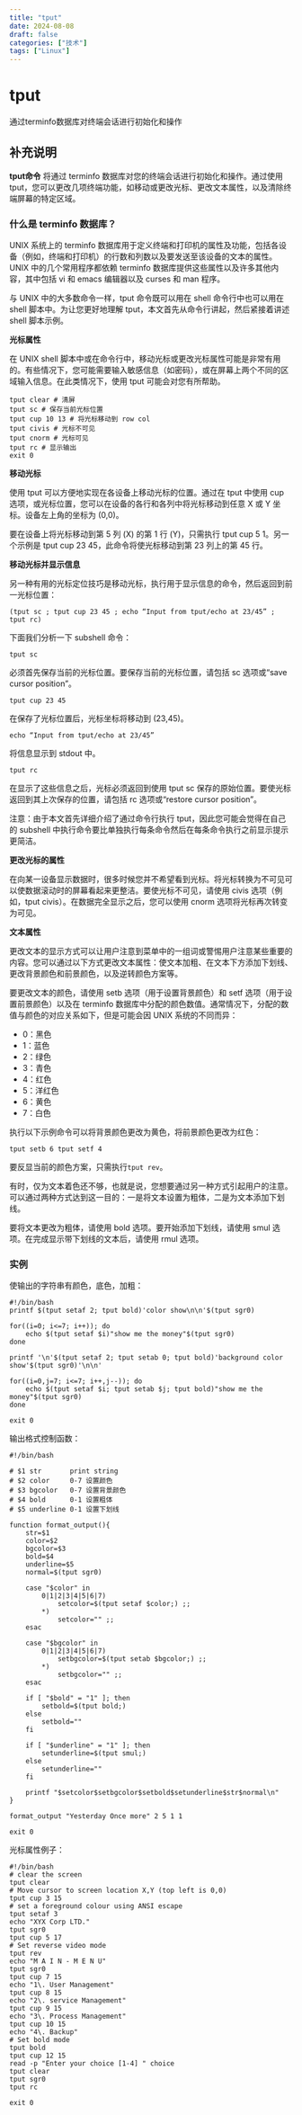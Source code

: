 ```yaml
---
title: "tput"
date: 2024-08-08
draft: false
categories: ["技术"]
tags: ["Linux"]
---
```

tput
===

通过terminfo数据库对终端会话进行初始化和操作

## 补充说明

**tput命令** 将通过 terminfo 数据库对您的终端会话进行初始化和操作。通过使用 tput，您可以更改几项终端功能，如移动或更改光标、更改文本属性，以及清除终端屏幕的特定区域。

###  什么是 terminfo 数据库？

UNIX 系统上的 terminfo 数据库用于定义终端和打印机的属性及功能，包括各设备（例如，终端和打印机）的行数和列数以及要发送至该设备的文本的属性。UNIX 中的几个常用程序都依赖 terminfo 数据库提供这些属性以及许多其他内容，其中包括 vi 和 emacs 编辑器以及 curses 和 man 程序。

与 UNIX 中的大多数命令一样，tput 命令既可以用在 shell 命令行中也可以用在 shell 脚本中。为让您更好地理解 tput，本文首先从命令行讲起，然后紧接着讲述 shell 脚本示例。

 **光标属性** 

在 UNIX shell 脚本中或在命令行中，移动光标或更改光标属性可能是非常有用的。有些情况下，您可能需要输入敏感信息（如密码），或在屏幕上两个不同的区域输入信息。在此类情况下，使用 tput 可能会对您有所帮助。

```shell
tput clear # 清屏
tput sc # 保存当前光标位置
tput cup 10 13 # 将光标移动到 row col
tput civis # 光标不可见
tput cnorm # 光标可见
tput rc # 显示输出
exit 0
```

 **移动光标** 

使用 tput 可以方便地实现在各设备上移动光标的位置。通过在 tput 中使用 cup 选项，或光标位置，您可以在设备的各行和各列中将光标移动到任意 X 或 Y 坐标。设备左上角的坐标为 (0,0)。

要在设备上将光标移动到第 5 列 (X) 的第 1 行 (Y)，只需执行 tput cup 5 1。另一个示例是 tput cup 23 45，此命令将使光标移动到第 23 列上的第 45 行。

 **移动光标并显示信息** 

另一种有用的光标定位技巧是移动光标，执行用于显示信息的命令，然后返回到前一光标位置：

```shell
(tput sc ; tput cup 23 45 ; echo “Input from tput/echo at 23/45” ; tput rc)
```

下面我们分析一下 subshell 命令：

```shell
tput sc
```

必须首先保存当前的光标位置。要保存当前的光标位置，请包括 sc 选项或“save cursor position”。

```shell
tput cup 23 45
```

在保存了光标位置后，光标坐标将移动到 (23,45)。

```shell
echo “Input from tput/echo at 23/45”
```

将信息显示到 stdout 中。

```shell
tput rc
```

在显示了这些信息之后，光标必须返回到使用 tput sc 保存的原始位置。要使光标返回到其上次保存的位置，请包括 rc 选项或“restore cursor position”。

注意：由于本文首先详细介绍了通过命令行执行 tput，因此您可能会觉得在自己的 subshell 中执行命令要比单独执行每条命令然后在每条命令执行之前显示提示更简洁。

 **更改光标的属性** 

在向某一设备显示数据时，很多时候您并不希望看到光标。将光标转换为不可见可以使数据滚动时的屏幕看起来更整洁。要使光标不可见，请使用 civis 选项（例如，tput civis）。在数据完全显示之后，您可以使用 cnorm 选项将光标再次转变为可见。

 **文本属性** 

更改文本的显示方式可以让用户注意到菜单中的一组词或警惕用户注意某些重要的内容。您可以通过以下方式更改文本属性：使文本加粗、在文本下方添加下划线、更改背景颜色和前景颜色，以及逆转颜色方案等。

要更改文本的颜色，请使用 setb 选项（用于设置背景颜色）和 setf 选项（用于设置前景颜色）以及在 terminfo 数据库中分配的颜色数值。通常情况下，分配的数值与颜色的对应关系如下，但是可能会因 UNIX 系统的不同而异：

*   0：黑色
*   1：蓝色
*   2：绿色
*   3：青色
*   4：红色
*   5：洋红色
*   6：黄色
*   7：白色

执行以下示例命令可以将背景颜色更改为黄色，将前景颜色更改为红色：

```shell
tput setb 6 tput setf 4
```

要反显当前的颜色方案，只需执行`tput rev`。

有时，仅为文本着色还不够，也就是说，您想要通过另一种方式引起用户的注意。可以通过两种方式达到这一目的：一是将文本设置为粗体，二是为文本添加下划线。

要将文本更改为粗体，请使用 bold 选项。要开始添加下划线，请使用 smul 选项。在完成显示带下划线的文本后，请使用 rmul 选项。

###  实例

使输出的字符串有颜色，底色，加粗：

```shell
#!/bin/bash
printf $(tput setaf 2; tput bold)'color show\n\n'$(tput sgr0)

for((i=0; i<=7; i++)); do
    echo $(tput setaf $i)"show me the money"$(tput sgr0)
done

printf '\n'$(tput setaf 2; tput setab 0; tput bold)'background color show'$(tput sgr0)'\n\n'

for((i=0,j=7; i<=7; i++,j--)); do
    echo $(tput setaf $i; tput setab $j; tput bold)"show me the money"$(tput sgr0)
done

exit 0
```

输出格式控制函数：

```shell
#!/bin/bash

# $1 str       print string
# $2 color     0-7 设置颜色
# $3 bgcolor   0-7 设置背景颜色
# $4 bold      0-1 设置粗体
# $5 underline 0-1 设置下划线

function format_output(){
    str=$1
    color=$2
    bgcolor=$3
    bold=$4
    underline=$5
    normal=$(tput sgr0)

    case "$color" in
        0|1|2|3|4|5|6|7)
            setcolor=$(tput setaf $color;) ;;
        *)
            setcolor="" ;;
    esac

    case "$bgcolor" in
        0|1|2|3|4|5|6|7)
            setbgcolor=$(tput setab $bgcolor;) ;;
        *)
            setbgcolor="" ;;
    esac

    if [ "$bold" = "1" ]; then
        setbold=$(tput bold;)
    else
        setbold=""
    fi

    if [ "$underline" = "1" ]; then
        setunderline=$(tput smul;)
    else
        setunderline=""
    fi

    printf "$setcolor$setbgcolor$setbold$setunderline$str$normal\n"
}

format_output "Yesterday Once more" 2 5 1 1

exit 0
```

光标属性例子：

```shell
#!/bin/bash
# clear the screen
tput clear
# Move cursor to screen location X,Y (top left is 0,0)
tput cup 3 15
# set a foreground colour using ANSI escape
tput setaf 3
echo "XYX Corp LTD."
tput sgr0
tput cup 5 17
# Set reverse video mode
tput rev
echo "M A I N - M E N U"
tput sgr0
tput cup 7 15
echo "1\. User Management"
tput cup 8 15
echo "2\. service Management"
tput cup 9 15
echo "3\. Process Management"
tput cup 10 15
echo "4\. Backup"
# Set bold mode
tput bold
tput cup 12 15
read -p "Enter your choice [1-4] " choice
tput clear
tput sgr0
tput rc

exit 0
```


